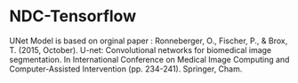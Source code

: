 # NDC-Tensorflow

UNet Model is based on orginal paper : Ronneberger, O., Fischer, P., & Brox, T. (2015, October). U-net: Convolutional networks for biomedical image segmentation. In International Conference on Medical Image Computing and Computer-Assisted Intervention (pp. 234-241). Springer, Cham.
